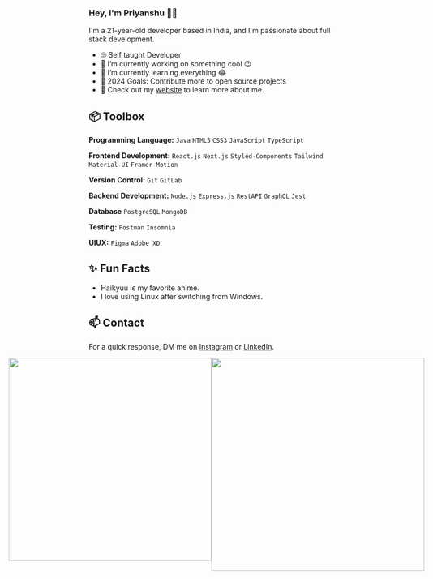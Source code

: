 ### Hey, I'm Priyanshu 👋🏽  

I'm a 21-year-old developer based in India, and I'm passionate about full stack development. 

- 🤓 Self taught Developer 
- 🔭 I’m currently working on something cool 😉
- 🌱 I’m currently learning everything 😂
- 🎯 2024 Goals: Contribute more to open source projects
- 👀 Check out my [website](https://portfolio-mdtz.onrender.com/) to learn more about me.
 
## 📦 Toolbox

**Programming Language:** `Java` `HTML5` `CSS3` `JavaScript` `TypeScript`

**Frontend Development:** `React.js` `Next.js` `Styled-Components` `Tailwind` `Material-UI` `Framer-Motion`
 
**Version Control:** `Git` `GitLab`

**Backend Development:** `Node.js` `Express.js` `RestAPI` `GraphQL` `Jest`

**Database** `PostgreSQL` `MongoDB`

**Testing:** `Postman` `Insomnia`

**UIUX:** `Figma` `Adobe XD`
 
## ✨ Fun Facts 

- Haikyuu is my favorite anime.
- I love using Linux after switching from Windows.

## 📫 Contact

 For a quick response, DM me on [Instagram](https://www.instagram.com/web_prem07) or [LinkedIn](linkedin.com/in/priyanshupatil).

<div style="display: flex; justify-content: center; width: 100%;">
    <img src="https://github-readme-stats.vercel.app/api?username=Priyanshup891&show_icons=true&theme=github_dark" style="width:400px;" />
    <img src="https://streak-stats.demolab.com/?user=Priyanshup891&theme=github-dark-blue" style="width:420px" />
</div>


 
